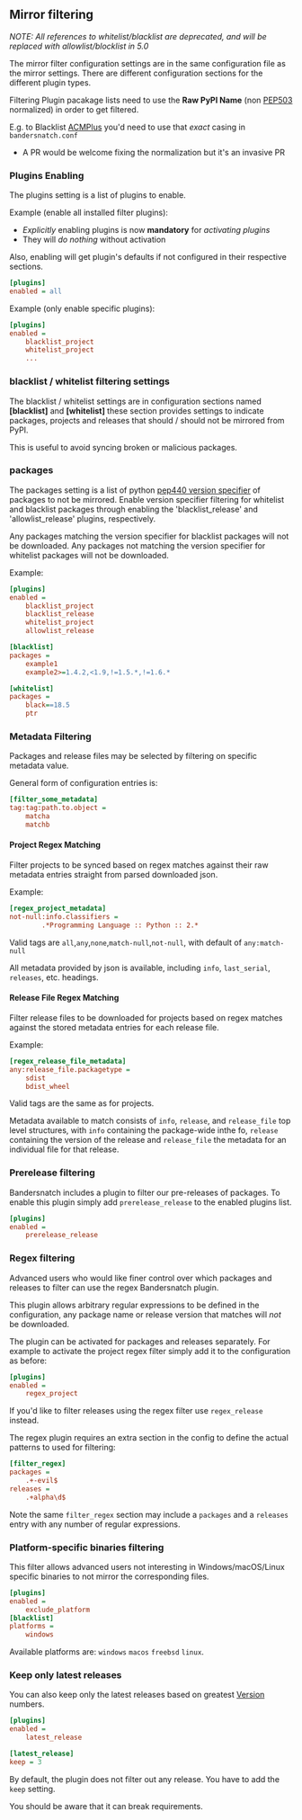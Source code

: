 ## Mirror filtering

_NOTE: All references to whitelist/blacklist are deprecated, and will be replaced with allowlist/blocklist in 5.0_

The mirror filter configuration settings are in the same configuration file as the mirror settings.
There are different configuration sections for the different plugin types.

Filtering Plugin pacakage lists need to use the **Raw PyPI Name**
(non [PEP503](https://www.python.org/dev/peps/pep-0503/#normalized-names) normalized)
in order to get filtered.

E.g. to Blacklist [ACMPlus](https://pypi.org/project/ACMPlus/) you'd need to
use that *exact* casing in `bandersnatch.conf`

- A PR would be welcome fixing the normalization but it's an invasive PR

### Plugins Enabling

The plugins setting is a list of plugins to enable.

Example (enable all installed filter plugins):

- *Explicitly* enabling plugins is now **mandatory** for *activating plugins*
- They will *do nothing* without activation

Also, enabling will get plugin's defaults if not configured in their respective sections.

```ini
[plugins]
enabled = all
```

Example (only enable specific plugins):

```ini
[plugins]
enabled =
    blacklist_project
    whitelist_project
    ...
```

### blacklist / whitelist filtering settings

The blacklist / whitelist settings are in configuration sections named **\[blacklist\]** and **\[whitelist\]**
these section provides settings to indicate packages, projects and releases that should /
should not be mirrored from PyPI.

This is useful to avoid syncing broken or malicious packages.

### packages

The packages setting is a list of python [pep440 version specifier](https://www.python.org/dev/peps/pep-0440/#id51) of packages to not be mirrored. Enable version specifier filtering for whitelist and blacklist packages through enabling the 'blacklist_release' and 'allowlist_release' plugins, respectively.

Any packages matching the version specifier for blacklist packages will not be downloaded. Any packages not matching the version specifier for whitelist packages will not be downloaded.

Example:

```ini
[plugins]
enabled =
    blacklist_project
    blacklist_release
    whitelist_project
    allowlist_release

[blacklist]
packages =
    example1
    example2>=1.4.2,<1.9,!=1.5.*,!=1.6.*

[whitelist]
packages =
    black==18.5
    ptr
```

### Metadata Filtering
Packages and release files may be selected by filtering on specific metadata value.

General form of configuration entries is:

```ini
[filter_some_metadata]
tag:tag:path.to.object =
    matcha
    matchb
```

#### Project Regex Matching

Filter projects to be synced based on regex matches against their raw metadata entries straight from parsed downloaded json.

Example:

```ini
[regex_project_metadata]
not-null:info.classifiers =
        .*Programming Language :: Python :: 2.*
```

Valid tags are `all`,`any`,`none`,`match-null`,`not-null`, with default of `any:match-null`

All metadata provided by json is available, including `info`, `last_serial`, `releases`, etc. headings.


#### Release File Regex Matching

Filter release files to be downloaded for projects based on regex matches against the stored metadata entries for each release file.

Example:

```ini
[regex_release_file_metadata]
any:release_file.packagetype =
    sdist
    bdist_wheel
```

Valid tags are the same as for projects.

Metadata available to match consists of `info`, `release`, and `release_file` top level structures, with `info`
containing the package-wide inthe fo, `release` containing the version of the release and `release_file` the metadata
for an individual file for that release.


### Prerelease filtering

Bandersnatch includes a plugin to filter our pre-releases of packages. To enable this plugin simply add `prerelease_release` to the enabled plugins list.

```ini
[plugins]
enabled =
    prerelease_release
```

### Regex filtering

Advanced users who would like finer control over which packages and releases to filter can use the regex Bandersnatch plugin.

This plugin allows arbitrary regular expressions to be defined in the configuration, any package name or release version that matches will *not* be downloaded.

The plugin can be activated for packages and releases separately. For example to activate the project regex filter simply add it to the configuration as before:

```ini
[plugins]
enabled =
    regex_project
```

If you'd like to filter releases using the regex filter use `regex_release` instead.

The regex plugin requires an extra section in the config to define the actual patterns to used for filtering:

```ini
[filter_regex]
packages =
    .+-evil$
releases =
    .+alpha\d$
```

Note the same `filter_regex` section may include a `packages` and a `releases` entry with any number of regular expressions.


### Platform-specific binaries filtering

This filter allows advanced users not interesting in Windows/macOS/Linux specific binaries to not mirror the corresponding files.


```ini
[plugins]
enabled =
    exclude_platform
[blacklist]
platforms =
    windows
```

Available platforms are: `windows` `macos` `freebsd` `linux`.


### Keep only latest releases

You can also keep only the latest releases based on greatest [Version](https://packaging.pypa.io/en/latest/version/) numbers.

```ini
[plugins]
enabled =
    latest_release

[latest_release]
keep = 3
```

By default, the plugin does not filter out any release. You have to add the `keep` setting.

You should be aware that it can break requirements.
